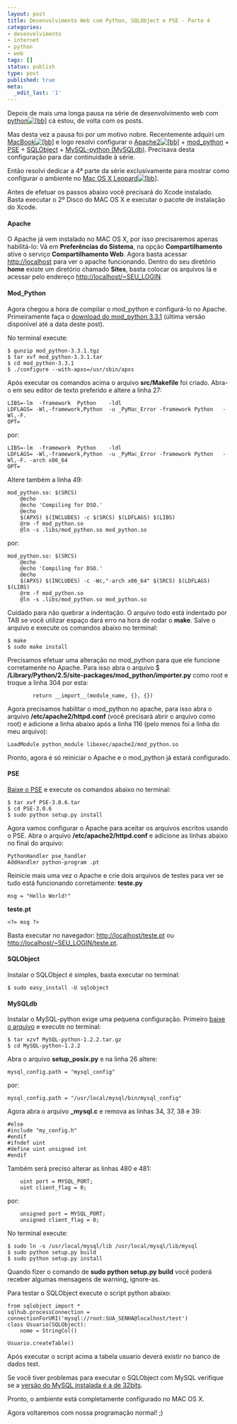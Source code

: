 ```yaml
---
layout: post
title: Desenvolvimento Web com Python, SQLObject e PSE - Parte 4
categories:
- desenvolvimento
- internet
- python
- web
tags: []
status: publish
type: post
published: true
meta:
  _edit_last: '1'
---
```

Depois de mais uma longa pausa na série de desenvolvimento web com <a href="http://boo-box.com/link/aff:buscapeid/uid:4781/tags:python+livro" class="bbli">python<img src="http://boo-box.com/bbli" alt="[bb]" class="bbic" /></a> cá estou, de volta com os posts.

Mas desta vez a pausa foi por um motivo nobre. Recentemente adquiri um <a href="http://boo-box.com/link/aff:buscapeid/uid:4781/tags:Apple+Mac" class="bbli">MacBook<img src="http://boo-box.com/bbli" alt="[bb]" class="bbic" /></a> e logo resolvi configurar o <a href="http://boo-box.com/link/aff:buscapeid/uid:4781/tags:servidor+Apache+livro" class="bbli">Apache2<img src="http://boo-box.com/bbli" alt="[bb]" class="bbic" /></a> + <a href="http://www.modpython.org/">mod_python</a> + <a href="http://nick.borko.org/pse/">PSE</a> + <a href="http://www.sqlobject.org/">SQLObject</a> + <a href="http://mysql-python.sourceforge.net/">MySQL-python (MySQLdb)</a>. Precisava desta configuração para dar continuidade à série.

Então resolvi dedicar a 4ª parte da série exclusivamente para mostrar como configurar o ambiente no <a href="http://boo-box.com/link/aff:buscapeid/uid:4781/tags:Mac+OS+X+Leopard" class="bbli">Mac OS X Leopard<img src="http://boo-box.com/bbli" alt="[bb]" class="bbic" /></a>.

Antes de efetuar os passos abaixo você precisará do Xcode instalado. Basta executar o 2º Disco do MAC OS X e executar o pacote de instalação do Xcode.

<h4>Apache</h4>
O Apache já vem instalado no MAC OS X, por isso precisaremos apenas habilitá-lo:
Vá em <strong>Preferências do Sistema</strong>, na opção <strong>Compartilhamento</strong> ative o serviço <strong>Compartilhamento Web</strong>.
Agora basta acessar <a href="http://localhost">http://localhost</a> para ver o apache funcionando. Dentro do seu diretório <strong>home</strong> existe um diretório chamado <strong>Sites</strong>, basta colocar os arquivos lá e acessar pelo endereço <a href="http://localhost/~SEU_LOGIN">http://localhost/~SEU_LOGIN</a>.

<h4>Mod_Python</h4>
Agora chegou a hora de compilar o mod_python e configurá-lo no Apache.
Primeiramente faça o <a href="http://www.apache.org/dist/httpd/modpython/mod_python-3.3.1.tgz">download do mod_python 3.3.1</a> (última versão disponível até a data deste post).

No terminal execute:
<pre class="bash"><code>$ gunzip mod_python<span class="nu0">-3.3</span><span class="nu0">.1</span>.tgz 
$ tar xvf mod_python<span class="nu0">-3.3</span><span class="nu0">.1</span>.tar
$ <span class="kw3">cd</span> mod_python<span class="nu0">-3.3</span><span class="nu0">.1</span>
$ ./configure --with-<span class="re2">apxs=</span>/usr/sbin/apxs</code></pre>

Após executar os comandos acima o arquivo <strong>src/Makefile</strong> foi criado. Abra-o em seu editor de texto preferido e altere a linha 27:
<pre class="bash"><code><span class="re2">LIBS=</span>-lm  -framework  Python    -ldl
<span class="re2">LDFLAGS=</span> -Wl,-framework,Python  -u _PyMac_Error -framework Python   -Wl,-F.
<span class="re2">OPT=</span></code></pre>
por:
<pre class="bash"><code><span class="re2">LIBS=</span>-lm  -framework  Python    -ldl
<span class="re2">LDFLAGS=</span> -Wl,-framework,Python  -u _PyMac_Error -framework Python   -Wl,-F. -arch x86_64
<span class="re2">OPT=</span></code></pre>

Altere também a linha 49:
<pre class="bash"><code>mod_python.so: $<span class="br0">&#40;</span>SRCS<span class="br0">&#41;</span>
    @<span class="kw3">echo</span>
    @<span class="kw3">echo</span> <span class="st0">'Compiling for DSO.'</span>
    @<span class="kw3">echo</span>
    $<span class="br0">&#40;</span>APXS<span class="br0">&#41;</span> $<span class="br0">&#40;</span>INCLUDES<span class="br0">&#41;</span> -c $<span class="br0">&#40;</span>SRCS<span class="br0">&#41;</span> $<span class="br0">&#40;</span>LDFLAGS<span class="br0">&#41;</span> $<span class="br0">&#40;</span>LIBS<span class="br0">&#41;</span> 
    @rm -f mod_python.so
    @ln -s .libs/mod_python.so mod_python.so</code></pre>
por:
<pre class="bash"><code>mod_python.so: $<span class="br0">&#40;</span>SRCS<span class="br0">&#41;</span>
    @<span class="kw3">echo</span>
    @<span class="kw3">echo</span> <span class="st0">'Compiling for DSO.'</span>
    @<span class="kw3">echo</span>
    $<span class="br0">&#40;</span>APXS<span class="br0">&#41;</span> $<span class="br0">&#40;</span>INCLUDES<span class="br0">&#41;</span> -c -Wc,<span class="st0">&quot;-arch x86_64&quot;</span> $<span class="br0">&#40;</span>SRCS<span class="br0">&#41;</span> $<span class="br0">&#40;</span>LDFLAGS<span class="br0">&#41;</span> $<span class="br0">&#40;</span>LIBS<span class="br0">&#41;</span>
    @rm -f mod_python.so
    @ln -s .libs/mod_python.so mod_python.so</code></pre>
Cuidado para não quebrar a indentação. O arquivo todo está indentado por TAB se você utilizar espaço dará erro na hora de rodar o <strong>make</strong>.
Salve o arquivo e execute os comandos abaixo no terminal:
<pre class="bash"><code>$ make
$ sudo make install</code></pre>

Precisamos efetuar uma alteração no mod_python para que ele funcione corretamente no Apache. Para isso abra o arquivo $ <strong>/Library/Python/2.5/site-packages/mod_python/importer.py</strong> como root e troque a linha 304 por esta:

<pre class="python"><code>        <span class="kw1">return</span> <span class="kw2">__import__</span><span class="br0">&#40;</span>module_name, <span class="br0">&#123;</span><span class="br0">&#125;</span>, <span class="br0">&#123;</span><span class="br0">&#125;</span><span class="br0">&#41;</span></code></pre>

Agora precisamos habilitar o mod_python no apache, para isso abra o arquivo <strong>/etc/apache2/httpd.conf</strong> (você precisará abrir o arquivo como root) e adicione a linha abaixo após a linha 116 (pelo menos foi a linha do meu arquivo):

<pre class="bash"><code>LoadModule python_module libexec/apache2/mod_python.so</code></pre>

Pronto, agora é só reiniciar o Apache e o mod_python já estará configurado.

<h4>PSE</h4>

<a href="http://nick.borko.org/pse/PSE-3.0.6.tar.gz">Baixe o PSE</a> e execute os comandos abaixo no terminal:
<pre class="bash"><code>$ tar xvf PSE<span class="nu0">-3.0</span><span class="nu0">.6</span>.tar
$ <span class="kw3">cd</span> PSE<span class="nu0">-3.0</span><span class="nu0">.6</span>
$ sudo python setup.py install</code></pre>

Agora vamos configurar o Apache para aceitar os arquivos escritos usando o PSE. Abra o arquivo <strong>/etc/apache2/httpd.conf</strong> e adicione as linhas abaixo no final do arquivo:

<pre class="bash"><code>PythonHandler pse_handler
AddHandler python-program .pt</code></pre>

Reinicie mais uma vez o Apache e crie dois arquivos de testes para ver se tudo está funcionando corretamente:
<strong>teste.py</strong>
<pre class="python"><code>msg = <span class="st0">&quot;Hello World!&quot;</span></code></pre>

<strong>teste.pt</strong>
<pre class="php"><code><span class="kw2">&lt;?</span>= <span class="re0">msg</span> <span class="kw2">?&gt;</span></code></pre>

Basta executar no navegador: <a href="http://localhost/teste.pt">http://localhost/teste.pt</a> ou <a href="http://localhost/~SEU_LOGIN/teste.pt">http://localhost/~SEU_LOGIN/teste.pt</a>.

<h4>SQLObject</h4>
Instalar o SQLObject é simples, basta executar no terminal:
<pre class="bash"><code>$ sudo easy_install -U sqlobject</code></pre>

<h4>MySQLdb</h4>
Instalar o MySQL-python exige uma pequena configuração. Primeiro <a href="http://osdn.dl.sourceforge.net/sourceforge/mysql-python/MySQL-python-1.2.2.tar.gz">baixe o arquivo</a> e execute no terminal:
<pre class="bash"><code>$ tar xzvf MySQL-python<span class="nu0">-1.2</span><span class="nu0">.2</span>.tar.gz
$ <span class="kw3">cd</span> MySQL-python<span class="nu0">-1.2</span><span class="nu0">.2</span></code></pre>

Abra o arquivo <strong>setup_posix.py</strong> e na linha 26 altere:
<pre class="python"><code>mysql_config.<span class="me1">path</span> = <span class="st0">&quot;mysql_config&quot;</span></code></pre>
por:
<pre class="python"><code>mysql_config.<span class="me1">path</span> = <span class="st0">&quot;/usr/local/mysql/bin/mysql_config&quot;</span></code></pre>

Agora abra o arquivo <strong>_mysql.c</strong> e remova as linhas 34, 37, 38 e 39:
<pre class="c"><code><span class="co2">#else</span>
<span class="co2">#include &quot;my_config.h&quot;</span>
<span class="co2">#endif</span>
<span class="co2">#ifndef uint</span>
<span class="co2">#define uint unsigned int</span>
<span class="co2">#endif</span></code></pre>
Também será preciso alterar as linhas 480 e 481:
<pre class="c"><code>    uint port = MYSQL_PORT;
    uint client_flag = <span class="nu0">0</span>;</code></pre>
por:
<pre class="c"><code>    <span class="kw4">unsigned</span> port = MYSQL_PORT;
    <span class="kw4">unsigned</span> client_flag = <span class="nu0">0</span>;</code></pre>

No terminal execute:
<pre class="bash"><code>$ sudo ln -s /usr/<span class="kw3">local</span>/mysql/lib /usr/<span class="kw3">local</span>/mysql/lib/mysql
$ sudo python setup.py build
$ sudo python setup.py install</code></pre>

Quando fizer o comando de <strong>sudo python setup.py build</strong> você poderá receber algumas mensagens de warning, ignore-as.

Para testar o SQLObject execute o script python abaixo:
<pre class="python"><code><span class="kw1">from</span> sqlobject <span class="kw1">import</span> *
sqlhub.<span class="me1">processConnection</span> = connectionForURI<span class="br0">&#40;</span><span class="st0">'mysql://root:SUA_SENHA@localhost/test'</span><span class="br0">&#41;</span>
<span class="kw1">class</span> Usuario<span class="br0">&#40;</span>SQLObject<span class="br0">&#41;</span>:
    nome = StringCol<span class="br0">&#40;</span><span class="br0">&#41;</span>
&nbsp;
Usuario.<span class="me1">createTable</span><span class="br0">&#40;</span><span class="br0">&#41;</span></code></pre>

Após executar o script acima a tabela usuario deverá existir no banco de dados test.

Se você tiver problemas para executar o SQLObject com MySQL verifique se a <a href="http://dev.mysql.com/get/Downloads/MySQL-5.0/mysql-5.0.51b-osx10.5-x86.dmg/from/http://mysql.cce.usp.br/">versão do MySQL instalada é a de 32bits</a>.

Pronto, o ambiente está completamente configurado no MAC OS X.

Agora voltaremos com nossa programação normal!
;)
